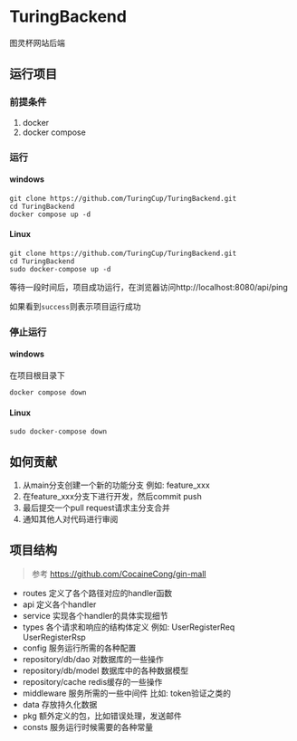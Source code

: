 # TuringBackend
图灵杯网站后端

## 运行项目
### 前提条件
1. docker
2. docker compose
### 运行
#### windows
```
git clone https://github.com/TuringCup/TuringBackend.git
cd TuringBackend
docker compose up -d
```
#### Linux
```
git clone https://github.com/TuringCup/TuringBackend.git
cd TuringBackend
sudo docker-compose up -d
```

等待一段时间后，项目成功运行，在浏览器访问http://localhost:8080/api/ping

如果看到`success`则表示项目运行成功
### 停止运行
#### windows
在项目根目录下
```
docker compose down
```
#### Linux
```
sudo docker-compose down
```
## 如何贡献
1. 从main分支创建一个新的功能分支 例如: feature_xxx
2. 在feature_xxx分支下进行开发，然后commit push
3. 最后提交一个pull request请求主分支合并
4. 通知其他人对代码进行审阅

## 项目结构
> 参考 https://github.com/CocaineCong/gin-mall
- routes 定义了各个路径对应的handler函数
- api 定义各个handler
- service 实现各个handler的具体实现细节
- types 各个请求和响应的结构体定义 例如: UserRegisterReq UserRegisterRsp
- config 服务运行所需的各种配置
- repository/db/dao 对数据库的一些操作
- repository/db/model 数据库中的各种数据模型
- repository/cache redis缓存的一些操作
- middleware 服务所需的一些中间件 比如: token验证之类的
- data 存放持久化数据
- pkg 额外定义的包，比如错误处理，发送邮件
- consts 服务运行时候需要的各种常量

